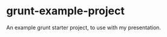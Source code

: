 grunt-example-project
=====================

An example grunt starter project, to use with my presentation.
